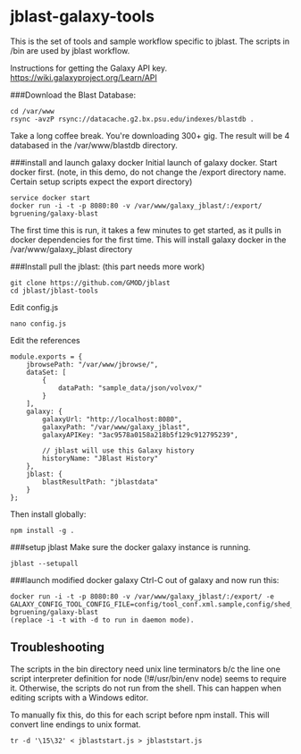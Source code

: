 # jblast-galaxy-tools
This is the set of tools and sample workflow specific to jblast.
The scripts in /bin are used by jblast workflow.

Instructions for getting the Galaxy API key.
https://wiki.galaxyproject.org/Learn/API

###Download the Blast Database:
```
cd /var/www
rsync -avzP rsync://datacache.g2.bx.psu.edu/indexes/blastdb .
```
Take a long coffee break.  You're downloading 300+ gig.
The result will be 4 databased in the /var/www/blastdb directory.

###install and launch galaxy docker
Initial launch of galaxy docker.  Start docker first.
(note, in this demo, do not change the /export directory name. Certain setup scripts expect the export directory)
```
service docker start
docker run -i -t -p 8080:80 -v /var/www/galaxy_jblast/:/export/ bgruening/galaxy-blast
```
The first time this is run, it takes a few minutes to get started, as it pulls in docker dependencies for the first time.
This will install galaxy docker in the /var/www/galaxy_jblast directory

###Install pull the jblast:
(this part needs more work)
```
git clone https://github.com/GMOD/jblast
cd jblast/jblast-tools
```
Edit config.js
```
nano config.js
```
Edit the references
```
module.exports = {
    jbrowsePath: "/var/www/jbrowse/",
    dataSet: [
        {
            dataPath: "sample_data/json/volvox/"
        }
    ],
    galaxy: {
        galaxyUrl: "http://localhost:8080",
        galaxyPath: "/var/www/galaxy_jblast",
        galaxyAPIKey: "3ac9578a0158a218b5f129c912795239",
        
        // jblast will use this Galaxy history
        historyName: "JBlast History"
    },
    jblast: {
        blastResultPath: "jblastdata"
    }
};
```
Then install globally:
```
npm install -g .
```

###setup jblast
Make sure the docker galaxy instance is running.
```
jblast --setupall
```


###launch modified docker galaxy
Ctrl-C out of galaxy and now run this:
```
docker run -i -t -p 8080:80 -v /var/www/galaxy_jblast/:/export/ -e GALAXY_CONFIG_TOOL_CONFIG_FILE=config/tool_conf.xml.sample,config/shed_tool_conf.xml.jblast,config/jblast_tool_conf.xml bgruening/galaxy-blast
(replace -i -t with -d to run in daemon mode).
```

## Troubleshooting

The scripts in the bin directory need unix line terminators b/c the line one 
script interpreter definition for node (!#/usr/bin/env node) seems to require it.
Otherwise, the scripts do not run from the shell.
This can happen when editing scripts with a Windows editor.

To manually fix this, do this for each script before npm install.
This will convert line endings to unix format.
```
tr -d '\15\32' < jblaststart.js > jblaststart.js
```



